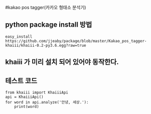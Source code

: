 #kakao pos tagger(카카오 형태소 분석기)
## python package install 방법
```
easy_install https://github.com/jjeaby/package/blob/master/Kakao_pos_tagger-khaiii/khaiii-0.2-py3.6.egg?raw=true
```
## khaiii 가 미리 설치 되어 있어야 동작한다.
## 테스트 코드
```
from khaiii import KhaiiiApi
api = KhaiiiApi()
for word in api.analyze('안녕, 세상.'):
    print(word)
```


